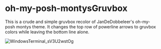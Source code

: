 # oh-my-posh-montysGruvbox
This is a crude and simple gruvbox recolor of JanDeDobbeleer's oh-my-posh montys theme. It changes the top row of powerline arrows to gruvbox colors while leaving the bottom line alone.

![WindowsTerminal_sV3U2wstOg](https://github.com/user-attachments/assets/1ac4a957-4aa5-4d08-9f84-37a7e2270651)



